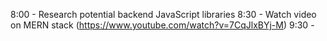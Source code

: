 8:00 - Research potential backend JavaScript libraries
8:30 - Watch video on MERN stack (https://www.youtube.com/watch?v=7CqJlxBYj-M)
9:30 - 
